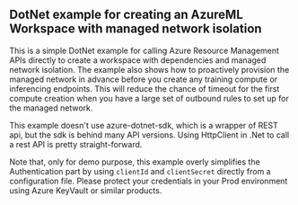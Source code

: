 ## DotNet example for creating an AzureML Workspace with managed network isolation
This is a simple DotNet example for calling Azure Resource Management APIs directly to create a workspace with dependencies and managed network isolation. The example also shows how to proactively provision the managed network in advance before you create any training compute or inferencing endpoints. This will reduce the chance of timeout for the first compute creation when you have a large set of outbound rules to set up for the managed network.  

This example doesn't use azure-dotnet-sdk, which is a wrapper of REST api, but the sdk is behind many API versions. Using HttpClient in .Net to call a rest API is pretty straight-forward. 

Note that, only for demo purpose, this example overly simplifies the Authentication part by using ```clientId``` and ```clientSecret``` directly from a configuration file. Please protect your credentials in your Prod environment using Azure KeyVault or similar products. 